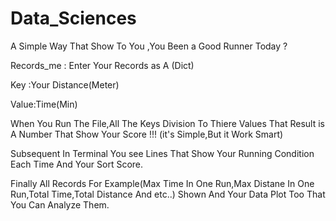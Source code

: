 # Data_Sciences
A Simple Way That Show To You ,You Been a Good Runner Today ?


Records_me : Enter Your Records as A (Dict)

Key :Your Distance(Meter)

Value:Time(Min)

When You Run The File,All The Keys Division To Thiere Values That Result is A Number That Show Your Score !!! (it's Simple,But it Work Smart)

Subsequent In Terminal You see Lines That Show Your Running Condition Each Time And Your Sort Score.

Finally All Records For Example(Max Time In One Run,Max Distane In One Run,Total Time,Total Distance And etc..) Shown And Your Data Plot Too That You Can Analyze Them.
